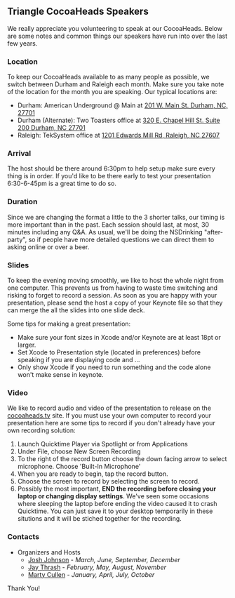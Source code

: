 ## Triangle CocoaHeads Speakers

We really appreciate you volunteering to speak at our CocoaHeads. Below are some notes and common things our speakers have run into over the last few years.

### Location

To keep our CocoaHeads available to as many people as possible, we switch between Durham and Raleigh each month. Make sure you take note of the location for the month you are speaking. Our typical locations are:

- Durham: American Underground @ Main at [201 W. Main St. Durham, NC, 27701](https://www.google.com/maps/preview#!q=201+W.+Main+St.%2C+Durham%2C+NC&data=!4m11!1m10!4m8!1m3!1d206990!2d-78.6450559!3d35.843768!3m2!1i1024!2i768!4f13.1!17b1)
- Durham (Alternate): Two Toasters office at [320 E. Chapel Hill St. Suite 200 Durham, NC 27701](https://www.google.com/maps?q=320+E+Chapel+Hill+St,+Durham,+NC+27701&sll=35.843768,-78.6450559&sspn=0.42756695602060957,0.7033939441419972&t=m&dg=opt&hnear=320+E+Chapel+Hill+St,+Durham,+North+Carolina+27701&z=16)
- Raleigh: TekSystem office at [1201 Edwards Mill Rd, Raleigh, NC 27607](https://www.google.com/maps?q=1201+Edwards+Mill+Rd,+Raleigh,+NC+27607&sll=35.843768,-78.6450559&sspn=0.42756695602060957,0.7033939441419972&t=m&dg=opt&hnear=1201+Edwards+Mill+Rd,+Raleigh,+North+Carolina+27607&z=16)

### Arrival

The host should be there around 6:30pm to help setup make sure every thing is in order. If you'd like to be there early to test your presentation 6:30-6-45pm is a great time to do so. 

### Duration

Since we are changing the format a little to the 3 shorter talks, our timing is more important than in the past. Each session should last, at most, 30 minutes including any Q&A. As usual, we'll be doing the NSDrinking "after-party", so if people have more detailed questions we can direct them to asking online or over a beer.

### Slides

To keep the evening moving smoothly, we like to host the whole night from one computer. This prevents us from having to waste time switching and risking to forget to record a session. As soon as you are happy with your presentation, please send the host a copy of your Keynote file so that they can merge the all the slides into one slide deck. 

Some tips for making a great presentation:
- Make sure your font sizes in Xcode and/or Keynote are at least 18pt or larger.
- Set Xcode to Presentation style (located in preferences) before speaking if you are displaying code and ...
- Only show Xcode if you need to run something and the code alone won't make sense in keynote.

### Video

We like to record audio and video of the presentation to release on the [cocoaheads.tv](http://cocoaheads.tv) site. If you must use your own computer to record your presentation here are some tips to record if you don't already have your own recording solution:

  1. Launch Quicktime Player via Spotlight or from Applications
  2. Under File, choose New Screen Recording 
  3. To the right of the record button choose the down facing arrow to select microphone. Choose 'Built-In Microphone'
  4. When you are ready to begin, tap the record button.
  5. Choose the screen to record by selecting the screen to record.
  5. Possibly the most important, __END the recording before closing your laptop or changing display settings__. We've seen some occasions where sleeping the laptop before ending the video caused it to crash Quicktime. You can just save it to your desktop temporarily in these situtions and it will be stiched together for the recording. 

### Contacts

- Organizers and Hosts
  - [Josh Johnson](http://twitter.com/jnjosh) - _March, June, September, December_
  - [Jay Thrash](http://twitter.com/jaythrash) - _February, May, August, November_
  - [Marty Cullen](http://twitter.com/martycullen) - _January, April, July, October_

Thank You!
